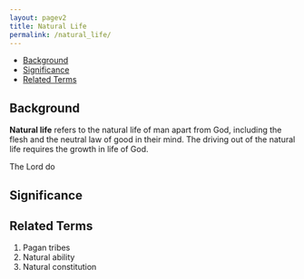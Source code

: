 ```yaml
---
layout: pagev2
title: Natural Life
permalink: /natural_life/
---
```

- [Background](#background)
- [Significance](#significance)
- [Related Terms](#related-terms)

## Background

**Natural life** refers to the natural life of man apart from God, including the flesh and the neutral law of good in their mind. The driving out of the natural life requires the growth in life of God.

The Lord do

## Significance

## Related Terms

1. Pagan tribes
2. Natural ability
3. Natural constitution